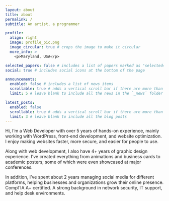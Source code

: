 ```yaml
---
layout: about
title: about
permalink: /
subtitle: An artist, a programmer

profile:
  align: right
  image: profile_pic.png
  image_circular: true # crops the image to make it circular
  more_info: >
    <p>Maryland, USA</p>

selected_papers: false # includes a list of papers marked as "selected={true}"
social: true # includes social icons at the bottom of the page

announcements:
  enabled: false # includes a list of news items
  scrollable: true # adds a vertical scroll bar if there are more than 3 news items
  limit: 5 # leave blank to include all the news in the `_news` folder

latest_posts:
  enabled: false
  scrollable: true # adds a vertical scroll bar if there are more than 3 new posts items
  limit: 3 # leave blank to include all the blog posts
---
```


Hi, I’m a Web Developer with over 5 years of hands-on experience, mainly working with WordPress, front-end development, and website optimization. I enjoy making websites faster, more secure, and easier for people to use.

Along with web development, I also have 4+ years of graphic design experience. I’ve created everything from animations and business cards to academic posters; some of which were even showcased at major conferences.

In addition, I’ve spent about 2 years managing social media for different platforms, helping businesses and organizations grow their online presence. CompTIA A+ certified. A strong background in network security, IT support, and help desk environments.
